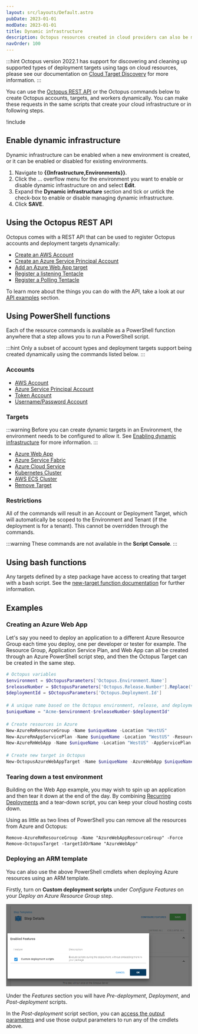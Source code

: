 ```yaml
---
layout: src/layouts/Default.astro
pubDate: 2023-01-01
modDate: 2023-01-01
title: Dynamic infrastructure
description: Octopus resources created in cloud providers can also be modeled in Octopus using service messages and scripts, which form part of dynamic infrastructure.
navOrder: 100
---
```


:::hint
Octopus version 2022.1 has support for discovering and cleaning up supported types of deployment targets using tags on cloud resources, please see our documentation on [Cloud Target Discovery](/docs/infrastructure/deployment-targets/cloud-target-discovery/) for more information.
:::

You can use the [Octopus REST API](/docs/octopus-rest-api/) or the Octopus commands below to create Octopus accounts, targets, and workers dynamically. You can make these requests in the same scripts that create your cloud infrastructure or in following steps.

!include <create-deployment-targets-hint>

## Enable dynamic infrastructure

Dynamic infrastructure can be enabled when a new environment is created, or it can be enabled or disabled for existing environments.

1. Navigate to **{{Infrastructure,Environments}}**.
1. Click the ... overflow menu for the environment you want to enable or disable dynamic infrastructure on and select **Edit**.
1. Expand the **Dynamic infrastructure** section and tick or untick the check-box to enable or disable managing dynamic infrastructure.
1. Click **SAVE**.

## Using the Octopus REST API

Octopus comes with a REST API that can be used to register Octopus accounts and deployment targets dynamically:

- [Create an AWS Account](/docs/octopus-rest-api/examples/accounts/create-aws-account/)
- [Create an Azure Service Principal Account](/docs/octopus-rest-api/examples/accounts/create-azure-service-principal/)
- [Add an Azure Web App target](/docs/octopus-rest-api/examples/deployment-targets/add-azure-web-app/)
- [Register a listening Tentacle](/docs/octopus-rest-api/examples/deployment-targets/register-listening-tentacle/)
- [Register a Polling Tentacle](/docs/octopus-rest-api/examples/deployment-targets/register-polling-tentacle/)

To learn more about the things you can do with the API, take a look at our [API examples](/docs/octopus-rest-api/examples/) section.

## Using PowerShell functions

Each of the resource commands is available as a PowerShell function anywhere that a step allows you to run a PowerShell script.

:::hint
Only a subset of account types and deployment targets support being created dynamically using the commands listed below.
:::

### Accounts

- [AWS Account](/docs/infrastructure/deployment-targets/dynamic-infrastructure/aws-accounts/)
- [Azure Service Principal Account](/docs/infrastructure/deployment-targets/dynamic-infrastructure/azure-accounts/)
- [Token Account](/docs/infrastructure/deployment-targets/dynamic-infrastructure/token-accounts/)
- [Username/Password Account](/docs/infrastructure/deployment-targets/dynamic-infrastructure/username-password-accounts/)

### Targets

:::warning
Before you can create dynamic targets in an Environment, the environment needs to be configured to allow it. See [Enabling dynamic infrastructure](/docs/infrastructure/deployment-targets/dynamic-infrastructure/#enable-dynamic-infrastructure) for more information.
:::

- [Azure Web App](/docs/infrastructure/deployment-targets/dynamic-infrastructure/azure-web-app-target/)
- [Azure Service Fabric](/docs/infrastructure/deployment-targets/dynamic-infrastructure/azure-service-fabric-target/)
- [Azure Cloud Service](/docs/infrastructure/deployment-targets/dynamic-infrastructure/azure-cloud-service-target/)
- [Kubernetes Cluster](/docs/infrastructure/deployment-targets/dynamic-infrastructure/kubernetes-target/)
- [AWS ECS Cluster](/docs/infrastructure/deployment-targets/dynamic-infrastructure/new-octopustarget/)
- [Remove Target](/docs/infrastructure/deployment-targets/dynamic-infrastructure/remove-octopustarget/)

### Restrictions

All of the commands will result in an Account or Deployment Target, which will automatically be scoped to the Environment and Tenant (if the deployment is for a tenant).
This cannot be overridden through the commands.

:::warning
These commands are not available in the **Script Console**.
:::

## Using bash functions

Any targets defined by a step package have access to creating that target with a bash script. See the [new-target function documentation](/docs/infrastructure/deployment-targets/dynamic-infrastructure/new-octopustarget/) for further information.

## Examples

### Creating an Azure Web App

Let's say you need to deploy an application to a different Azure Resource Group each time you deploy, one per developer or tester for example. The Resource Group, Application Service Plan, and Web App can all be created through an Azure PowerShell script step, and then the Octopus Target can be created in the same step.

```powershell
# Octopus variables
$environment = $OctopusParameters['Octopus.Environment.Name']
$releaseNumber = $OctopusParameters['Octopus.Release.Number'].Replace(".", "-")
$deploymentId = $OctopusParameters['Octopus.Deployment.Id']

# A unique name based on the Octopus environment, release, and deployment
$uniqueName = "Acme-$environment-$releaseNumber-$deploymentId"

# Create resources in Azure
New-AzureRmResourceGroup -Name $uniqueName -Location "WestUS"
New-AzureRmAppServicePlan -Name $uniqueName -Location "WestUS" -ResourceGroupName $uniqueName -Tier Free
New-AzureRmWebApp -Name $uniqueName -Location "WestUS" -AppServicePlan $uniqueName -ResourceGroupName $uniqueName

# Create new target in Octopus
New-OctopusAzureWebAppTarget -Name $uniqueName -AzureWebApp $uniqueName -AzureResourceGroupName $uniqueName -OctopusAccountIdOrName "my-octopus-azure-serviceprincipal-account" -OctopusRoles "acme-web"
```

### Tearing down a test environment

Building on the Web App example, you may wish to spin up an application and then tear it down at the end of the day. By combining [Recurring Deployments](https://octopus.com/blog/recurring-deployments) and a tear-down script, you can keep your cloud hosting costs down.

Using as little as two lines of PowerShell you can remove all the resources from Azure and Octopus:

```
Remove-AzureRmResourceGroup -Name "AzureWebAppResourceGroup" -Force
Remove-OctopusTarget -targetIdOrName "AzureWebApp"
```

### Deploying an ARM template

You can also use the above PowerShell cmdlets when deploying Azure resources using an ARM template.

Firstly, turn on **Custom deployment scripts** under _Configure Features_ on your _Deploy an Azure Resource Group_ step.

![Configure features on ARM template step](/docs/infrastructure/deployment-targets/dynamic-infrastructure/arm-template-step-configure-features.png "width=500")

Under the _Features_ section you will have _Pre-deployment_, _Deployment_, and _Post-deployment_ scripts.

In the _Post-deployment_ script section, you can [access the output parameters](/docs/runbooks/runbook-examples/azure/resource-groups/#DeployusinganAzureResourceGroupTemplate-AccessingARMtemplateoutputparameters) and use those output parameters to run any of the cmdlets above.
